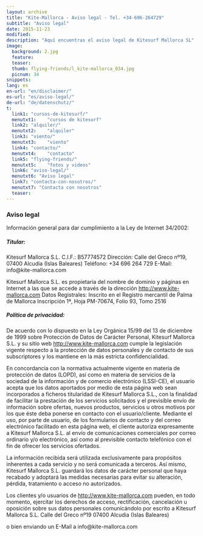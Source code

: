 ```yaml
---
layout: archive
title: "Kite-Mallorca - Aviso legal - Tel. +34-696-264729"
subtitle: "Aviso legal"
date: 2015-11-23
modified:
description: "Aquí encuentras el aviso legal de Kitesurf Mallorca SL"
image:
  background: 2.jpg
  feature:
  teaser:
  thumb: flying-friends/l_kite-mallorca_034.jpg
  picnum: 34
snippets:
lang: es
en-url: "en/disclaimer/"
es-url: "es/aviso-legal/"
de-url: "de/datenschutz/"
t:
  link1: "cursos-de-kitesurf/"
  menutxt1:    "cursos de kitesurf"
  link2: "alquiler/"
  menutxt2:    "alquiler"
  link3: "viento/"
  menutxt3:    "viento"
  link4: "contacto/"
  menutxt4:    "contacto"
  link5: "flying-friends/"
  menutxt5:    "fotos y videos"
  link6: "aviso-legal/"
  menutxt6: "Aviso legal"
  link7: "contacta-con-nosotros/"
  menutxt7: "Contacta con nosotros"
  teaser:
---
```



### Aviso legal


Información general para dar cumplimiento a la Ley de Internet 34/2002:



##### Titular:

Kitesurf Mallorca S.L.
C.I.F.: B57774572
Dirección: Calle del Greco nº19, 07400 Alcudia (Islas Baleares)
Teléfono: +34 696 264 729
E-Mail: <span style="unicode-bidi:bidi-override; direction: rtl;" align="left">moc.acrollam-etik@ofni</span>

Kitesurf Mallorca S.L. es propietaria del nombre de dominio y páginas en Internet a
las que se accede a través de la dirección http://www.kite-mallorca.com
Datos Registrales:
Inscrito en el Registro mercantil de Palma de Mallorca
Inscripción 1ª, Hoja PM-70674, Folio 93, Tomo 2516


##### Política de privacidad:
De acuerdo con lo dispuesto en la Ley Orgánica 15/99 del 13 de diciembre de 1999
sobre Protección de Datos de Carácter Personal, Kitesurf Mallorca S.L. y su sitio
web http://www.kite-mallorca.com cumple la legislación vigente respecto a la protección
de datos personales y de contacto de sus subscriptores y los mantiene en la más
estricta confidencialidad.

En concordancia con la normativa actualmente vigente en materia de protección de
datos (LOPD), así como en materia de servicios de la sociedad de la información y
de comercio electrónico (LSSI-CE), el usuario acepta que los datos aportados por
medio de esta página web sean incorporados a ficheros titularidad de Kitesurf Mallorca S.L.,
con la finalidad de facilitar la prestación de los servicios solicitados y el previsible
envío de información sobre ofertas, nuevos productos, servicios u otros
motivos por los que éste deba ponerse en contacto con el usuario/cliente.
Mediante el uso, por parte de usuario, de los formularios de contacto y del correo
electrónico facilitado en esta página web, el cliente autoriza expresamente a
Kitesurf Mallorca S.L. al envío de comunicaciones comerciales por correo
ordinario y/o electrónico, así como al previsible contacto telefónico con el fin de
ofrecer los servicios ofertados.

La información recibida será utilizada exclusivamente para propósitos inherentes a
cada servicio y no será comunicada a terceros.
Así mismo, Kitesurf Mallorca S.L. guardará los datos de carácter personal que haya
recabado y adoptará las medidas necesarias para evitar su alteración, pérdida,
tratamiento o acceso no autorizados.

Los clientes y/o usuarios de http://www.kite-mallorca.com pueden, en todo momento,
ejercitar los derechos de acceso, rectificación, cancelación u oposición sobre sus datos
personales comunicándolo por escrito a
Kitesurf Mallorca S.L.
Calle del Greco nº19
07400 Alcudia (Islas Baleares)

o bien enviando un E-Mail a <span style="unicode-bidi:bidi-override; direction: rtl;" align="left">moc.acrollam-etik@ofni</span>
